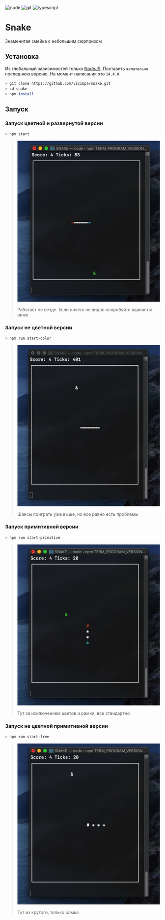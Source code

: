 ![node](https://img.shields.io/badge/node-v14.4.0-green)
![git](https://img.shields.io/badge/git-v2.24.3-red)
![typescript](https://img.shields.io/badge/typescript-v3.9.5-blue)

# Snake

Знаменитая змейка с небольшим сюрпризом

## Установка

Из глобальный зависимостей только [NodeJS](https://nodejs.org/ru/download/current/). 
Поставить `желательно` последнюю версию. На момент написания это `14.4.0`
```bash
> git clone https://github.com/vicimpa/snake.git
> cd snake
> npm install
```

## Запуск 

### Запуск цветной и развернутой версии
```bash
> npm start
```

>
> ![normal](img/normal.png)
>
> Работает не везде. Если ничего не видно попробуйте варианты ниже
> 

### Запуск не цветной версии
```bash
> npm run start-color
```
>
> ![color](img/color.png)
>
> Шансы поиграть уже выше, но все равно есть проблемы
> 

### Запуск примитивной версии
```bash
> npm run start-primitive
```
> 
> ![primitive](img/primitive.png)
>
> Тут за исключением цветов и рамки, все стандартно
> 

### Запуск не цветной примитивной версии
```bash
> npm run start-free
```
> 
> ![primitive](img/free.png)
> 
> Тут из крутого, только рамка
> 
